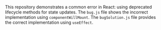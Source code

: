 This repository demonstrates a common error in React: using deprecated lifecycle methods for state updates.  The `bug.js` file shows the incorrect implementation using `componentWillMount`.  The `bugSolution.js` file provides the correct implementation using `useEffect`.